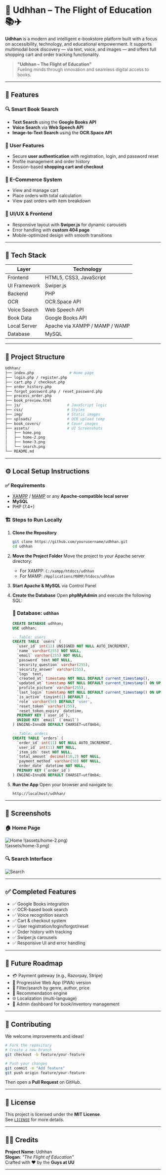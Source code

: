 
# 🌱 Udhhan – The Flight of Education 📚✈️

**Udhhan** is a modern and intelligent e-bookstore platform built with a focus on accessibility, technology, and educational empowerment. It supports multimodal book discovery — via text, voice, and images — and offers full shopping cart and order tracking functionality.

> **"Udhhan – The Flight of Education"**  
> Fueling minds through innovation and seamless digital access to books.

---

## 🌟 Features

### 🔍 Smart Book Search
- **Text Search** using the **Google Books API**
- **Voice Search** via **Web Speech API**
- **Image-to-Text Search** using the **OCR.Space API**

### 👤 User Features
- Secure **user authentication** with registration, login, and password reset
- Profile management and order history
- Session-based **shopping cart and checkout**

### 🛒 E-Commerce System
- View and manage cart
- Place orders with total calculation
- View past orders with item breakdown

### 🎨 UI/UX & Frontend
- Responsive layout with **Swiper.js** for dynamic carousels
- Error handling with **custom 404 page**
- Mobile-optimized design with smooth transitions

---

## 🧩 Tech Stack

| Layer         | Technology                     |
|--------------|---------------------------------|
| Frontend     | HTML5, CSS3, JavaScript         |
| UI Framework | Swiper.js                       |
| Backend      | PHP                             |
| OCR          | OCR.Space API                   |
| Voice Search | Web Speech API                  |
| Book Data    | Google Books API                |
| Local Server | Apache via XAMPP / MAMP / WAMP |
| Database     | MySQL                           |

---

## 📂 Project Structure

```bash
Udhhan/
├── index.php                # Home page
├── login.php / register.php
├── cart.php / checkout.php
├── order_history.php
├── forgot_password.php / reset_password.php
├── process_order.php
├── book_preview.html
├── js/                     # JavaScript logic
├── css/                    # Styles
├── img/                    # Static images
├── uploads/                # OCR upload temp
├── book_covers/            # Cover images
├── assets/                 # UI Screenshots
│   ├── home.png
│   ├── home-2.png
│   ├── home-3.png
│   └── search.png
└── README.md
```

---

## ⚙️ Local Setup Instructions

### ✅ Requirements

- [XAMPP](https://www.apachefriends.org/) / [MAMP](https://www.mamp.info/) or any **Apache-compatible local server**
- **MySQL**
- PHP (7.4+)

### 🏗️ Steps to Run Locally

1. **Clone the Repository**
   ```bash
   git clone https://github.com/yourusername/udhhan.git
   cd udhhan
   ```

2. **Move the Project Folder**
   Move the project to your Apache server directory:
   - For XAMPP: `C:/xampp/htdocs/udhhan`
   - For MAMP: `/Applications/MAMP/htdocs/udhhan`

3. **Start Apache & MySQL** via Control Panel

4. **Create the Database**
   Open **phpMyAdmin** and execute the following SQL:

   ### 📂 Database: `udhhan`

   ```sql
   CREATE DATABASE udhhan;
   USE udhhan;

   -- Table: users
   CREATE TABLE `users` (
     `user_id` int(11) UNSIGNED NOT NULL AUTO_INCREMENT,
     `name` varchar(255) NOT NULL,
     `email` varchar(255) NOT NULL,
     `password` text NOT NULL,
     `security_question` varchar(255),
     `security_answer` varchar(255),
     `logs` text,
     `created_at` timestamp NOT NULL DEFAULT current_timestamp(),
     `updated_at` timestamp NOT NULL DEFAULT current_timestamp() ON UPDATE current_timestamp(),
     `profile_picture` varchar(255),
     `last_login` timestamp NOT NULL DEFAULT current_timestamp() ON UPDATE current_timestamp(),
     `is_active` tinyint(1) DEFAULT 1,
     `role` varchar(50) DEFAULT 'user',
     `reset_token` varchar(255),
     `reset_token_expiry` datetime,
     PRIMARY KEY (`user_id`),
     UNIQUE KEY `email` (`email`)
   ) ENGINE=InnoDB DEFAULT CHARSET=utf8mb4;

   -- Table: orders
   CREATE TABLE `orders` (
     `order_id` int(11) NOT NULL AUTO_INCREMENT,
     `user_id` int(11) NOT NULL,
     `item_ids` text NOT NULL,
     `total_amount` decimal(10,2) NOT NULL,
     `payment_method` varchar(50) NOT NULL,
     `order_date` datetime NOT NULL,
     PRIMARY KEY (`order_id`)
   ) ENGINE=InnoDB DEFAULT CHARSET=utf8mb4;
   ```

5. **Run the App**
   Open your browser and navigate to:
   ```
   http://localhost/udhhan/
   ```

---

## 📸 Screenshots

### 🏠 Home Page  
![Home](assets/home.png)
!(assets/home-2.png)  
!(assets/home-3.png)

### 🔍 Search Interface  
![Search](assets/search.png)

---

## ✅ Completed Features

- ✅ Google Books integration
- ✅ OCR-based book search
- ✅ Voice recognition search
- ✅ Cart & checkout system
- ✅ User registration/login/forgot/reset
- ✅ Order history with tracking
- ✅ Swiper.js carousels
- ✅ Responsive UI and error handling

---

## 🧠 Future Roadmap

- 💳 Payment gateway (e.g., Razorpay, Stripe)
- 📲 Progressive Web App (PWA) version
- 🔎 Filter/search by genre, author, price
- 🧠 Recommendation engine
- 🌐 Localization (multi-language)
- 🧾 Admin dashboard for book/inventory management

---

## 🤝 Contributing

We welcome improvements and ideas!

```bash
# Fork the repository
# Create a new branch
git checkout -b feature/your-feature

# Push your changes
git commit -m "Add feature"
git push origin feature/your-feature
```

Then open a **Pull Request** on GitHub.

---

## 📄 License

This project is licensed under the **MIT License**.  
See [`LICENSE`](LICENSE) for more details.

---

## 🧑‍💻 Credits

**Project Name**: Udhhan  
**Slogan**: *"The Flight of Education"*  
Crafted with ❤️ by the **Guys at UU**

---
